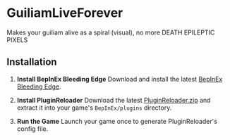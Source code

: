 # GuiliamLiveForever
Makes your guiliam alive as a spiral (visual), no more DEATH EPILEPTIC PIXELS

## Installation

1. **Install BepInEx Bleeding Edge**
   Download and install the latest [BepInEx Bleeding Edge](https://builds.bepinex.dev/projects/bepinex_be).

2. **Install PluginReloader**
   Download the latest [PluginReloader.zip](https://github.com/Mxyfell/GuiliamLiveForever/releases) and extract it into your game's `BepInEx/plugins` directory.

3. **Run the Game**
   Launch your game once to generate PluginReloader's config file.
